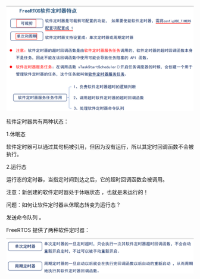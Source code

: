 ![image-20250422152337502](./image/定时器.assets/image-20250422152337502.png)

软件定时器共有两种状态：

1.休眠态

软件定时器可以通过其句柄被引用，但因为没有运行，所以其定时回调函数不会被执行。

2.运行态

运行态的定时器，当指定时间到达之后，它的超时回调函数会被调用。

 

注意：新创建的软件定时器处于休眠状态 ，也就是未运行的！

 

问题：如何让软件定时器从休眠态转变为运行态？

发送命令队列 。

 

FreeRTOS 提供了两种软件定时器：

![image-20250422152346883](./image/定时器.assets/image-20250422152346883.png)